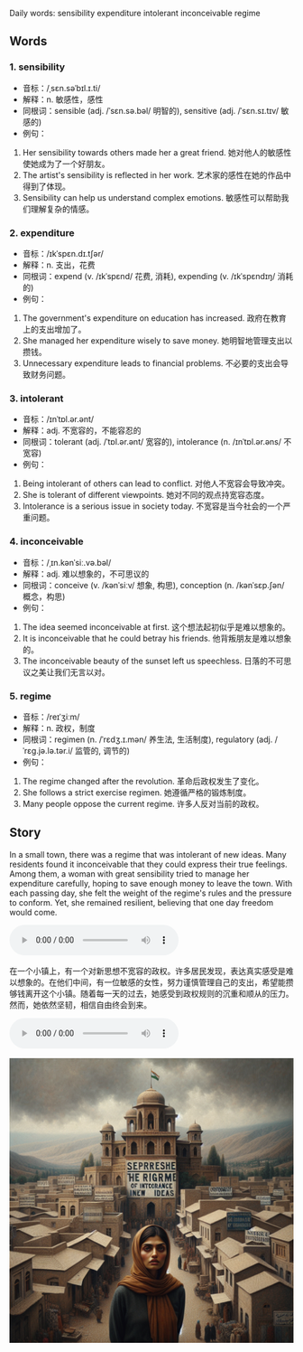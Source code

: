 Daily words: sensibility expenditure intolerant inconceivable regime

## Words
### 1. sensibility
- 音标：/ˌsɛn.səˈbɪl.ɪ.ti/ <span style="cursor: pointer;" onclick="document.getElementById('audio-player-1').play()"><i class="fas fa-volume-up"></i></span>
<audio id="audio-player-1" src="audios/words/sensibility.mp3" style="display:none;"></audio>
- 解释：n. 敏感性，感性
- 同根词：sensible (adj. /ˈsɛn.sə.bəl/ 明智的), sensitive (adj. /ˈsɛn.sɪ.tɪv/ 敏感的)
- 例句：
1. Her sensibility towards others made her a great friend. 
她对他人的敏感性使她成为了一个好朋友。
2. The artist's sensibility is reflected in her work. 
艺术家的感性在她的作品中得到了体现。
3. Sensibility can help us understand complex emotions. 
敏感性可以帮助我们理解复杂的情感。

### 2. expenditure
- 音标：/ɪkˈspɛn.dɪ.tʃər/ <span style="cursor: pointer;" onclick="document.getElementById('audio-player-2').play()"><i class="fas fa-volume-up"></i></span>
<audio id="audio-player-2" src="audios/words/expenditure.mp3" style="display:none;"></audio>
- 解释：n. 支出，花费
- 同根词：expend (v. /ɪkˈspɛnd/ 花费, 消耗), expending (v. /ɪkˈspɛndɪŋ/ 消耗的)
- 例句：
1. The government's expenditure on education has increased. 
政府在教育上的支出增加了。
2. She managed her expenditure wisely to save money. 
她明智地管理支出以攒钱。
3. Unnecessary expenditure leads to financial problems. 
不必要的支出会导致财务问题。

### 3. intolerant
- 音标：/ɪnˈtɒl.ər.ənt/ <span style="cursor: pointer;" onclick="document.getElementById('audio-player-3').play()"><i class="fas fa-volume-up"></i></span>
<audio id="audio-player-3" src="audios/words/intolerant.mp3" style="display:none;"></audio>
- 解释：adj. 不宽容的，不能容忍的
- 同根词：tolerant (adj. /ˈtɒl.ər.ənt/ 宽容的), intolerance (n. /ɪnˈtɒl.ər.əns/ 不宽容)
- 例句：
1. Being intolerant of others can lead to conflict. 
对他人不宽容会导致冲突。
2. She is tolerant of different viewpoints. 
她对不同的观点持宽容态度。
3. Intolerance is a serious issue in society today. 
不宽容是当今社会的一个严重问题。

### 4. inconceivable
- 音标：/ˌɪn.kənˈsiː.və.bəl/ <span style="cursor: pointer;" onclick="document.getElementById('audio-player-4').play()"><i class="fas fa-volume-up"></i></span>
<audio id="audio-player-4" src="audios/words/inconceivable.mp3" style="display:none;"></audio>
- 解释：adj. 难以想象的，不可思议的
- 同根词：conceive (v. /kənˈsiːv/ 想象, 构思), conception (n. /kənˈsɛp.ʃən/ 概念，构思)
- 例句：
1. The idea seemed inconceivable at first. 
这个想法起初似乎是难以想象的。
2. It is inconceivable that he could betray his friends. 
他背叛朋友是难以想象的。
3. The inconceivable beauty of the sunset left us speechless. 
日落的不可思议之美让我们无言以对。

### 5. regime
- 音标：/reɪˈʒiːm/ <span style="cursor: pointer;" onclick="document.getElementById('audio-player-5').play()"><i class="fas fa-volume-up"></i></span>
<audio id="audio-player-5" src="audios/words/regime.mp3" style="display:none;"></audio>
- 解释：n. 政权，制度
- 同根词：regimen (n. /ˈrɛdʒ.ɪ.mən/ 养生法, 生活制度), regulatory (adj. /ˈrɛɡ.jə.lə.tər.i/ 监管的, 调节的)
- 例句：
1. The regime changed after the revolution. 
革命后政权发生了变化。
2. She follows a strict exercise regimen. 
她遵循严格的锻炼制度。
3. Many people oppose the current regime. 
许多人反对当前的政权。

## Story
In a small town, there was a regime that was intolerant of new ideas. Many residents found it inconceivable that they could express their true feelings. Among them, a woman with great sensibility tried to manage her expenditure carefully, hoping to save enough money to leave the town. With each passing day, she felt the weight of the regime's rules and the pressure to conform. Yet, she remained resilient, believing that one day freedom would come.

<audio controls>
  <source src="https://files.dwong.top/story/2024-10-10-english.mp3" type="audio/mpeg">
  你的浏览器不支持音频元素。
</audio>
  

在一个小镇上，有一个对新思想不宽容的政权。许多居民发现，表达真实感受是难以想象的。在他们中间，有一位敏感的女性，努力谨慎管理自己的支出，希望能攒够钱离开这个小镇。随着每一天的过去，她感受到政权规则的沉重和顺从的压力。然而，她依然坚韧，相信自由终会到来。

<audio controls>
  <source src="https://files.dwong.top/story/2024-10-10-chinese.mp3" type="audio/mpeg">
  你的浏览器不支持音频元素。
</audio>
  

![story](./images/2024-10-10.png)

